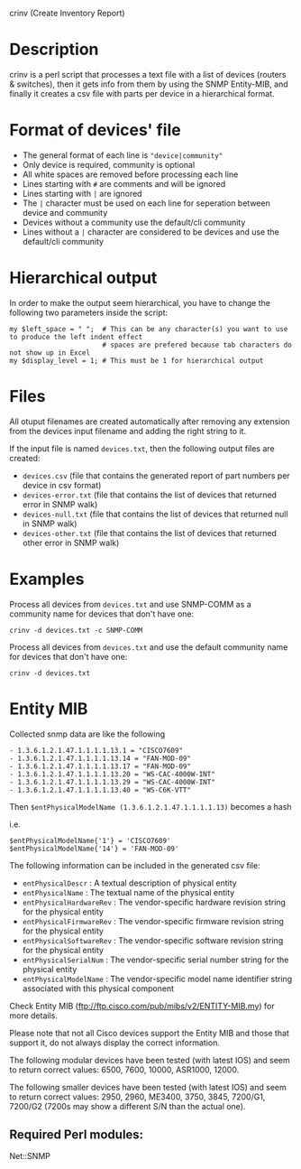crinv (Create Inventory Report)

# Description

crinv is a perl script that processes a text file with a list of devices (routers & switches),
then it gets info from them by using the SNMP Entity-MIB,
and finally it creates a csv file with parts per device in a hierarchical format.

# Format of devices' file
 - The general format of each line is `"device|community"`
 - Only device is required, community is optional
 - All white spaces are removed before processing each line
 - Lines starting with `#` are comments and will be ignored
 - Lines starting with `|` are ignored
 - The `|` character must be used on each line for seperation between device and community
 - Devices without a community use the default/cli community
 - Lines without a `|` character are considered to be devices and use the default/cli community

# Hierarchical output
In order to make the output seem hierarchical, you have to change the following two parameters inside the script:

```
my $left_space = " ";  # This can be any character(s) you want to use to produce the left indent effect
                       # spaces are prefered because tab characters do not show up in Excel
my $display_level = 1; # This must be 1 for hierarchical output
```

# Files
All otuput filenames are created automatically after removing any extension from the 
devices input filename and adding the right string to it.

If the input file is named `devices.txt`, then the following output files are created:

- `devices.csv` (file that contains the generated report of part numbers per device in csv format)
- `devices-error.txt` (file that contains the list of devices that returned error in SNMP walk)
- `devices-null.txt` (file that contains the list of devices that returned null in SNMP walk)
- `devices-other.txt` (file that contains the list of devices that returned other error in SNMP walk)



# Examples

Process all devices from `devices.txt` and use SNMP-COMM as a community name for devices that don't have one:
```
crinv -d devices.txt -c SNMP-COMM
```

Process all devices from `devices.txt` and use the default community name for devices that don't have one:
```
crinv -d devices.txt
```

# Entity MIB

Collected snmp data are like the following

```
- 1.3.6.1.2.1.47.1.1.1.1.13.1 = "CISCO7609"
- 1.3.6.1.2.1.47.1.1.1.1.13.14 = "FAN-MOD-09"
- 1.3.6.1.2.1.47.1.1.1.1.13.17 = "FAN-MOD-09"
- 1.3.6.1.2.1.47.1.1.1.1.13.20 = "WS-CAC-4000W-INT"
- 1.3.6.1.2.1.47.1.1.1.1.13.29 = "WS-CAC-4000W-INT"
- 1.3.6.1.2.1.47.1.1.1.1.13.40 = "WS-C6K-VTT" 
```

 Then `$entPhysicalModelName (1.3.6.1.2.1.47.1.1.1.1.13)` becomes a hash

 i.e.
 ```
 $entPhysicalModelName{'1'} = 'CISCO7609'
 $entPhysicalModelName{'14'} = 'FAN-MOD-09'
```


The following information can be included in the generated csv file:

- `entPhysicalDescr` : A textual description of physical entity
- `entPhysicalName` : The textual name of the physical entity
- `entPhysicalHardwareRev` : The vendor-specific hardware revision string for the physical entity
- `entPhysicalFirmwareRev` : The vendor-specific firmware revision string for the physical entity
- `entPhysicalSoftwareRev` : The vendor-specific software revision string for the physical entity
- `entPhysicalSerialNum` : The vendor-specific serial number string for the physical entity
- `entPhysicalModelName` : The vendor-specific model name identifier string associated with this physical component

Check Entity MIB (ftp://ftp.cisco.com/pub/mibs/v2/ENTITY-MIB.my) for more details.

Please note that not all Cisco devices support the Entity MIB and those that support it, do not
always display the correct information.

The following modular devices have been tested (with latest IOS) and seem to return correct values:
6500, 7600, 10000, ASR1000, 12000.

The following smaller devices have been tested (with latest IOS) and seem to return correct values:
2950, 2960, ME3400, 3750, 3845, 7200/G1, 7200/G2 (7200s may show a different S/N than the actual one).


Required Perl modules:
----------------------
Net::SNMP
